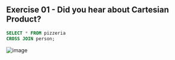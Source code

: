 ## Exercise 01 - Did you hear about Cartesian Product?

```sql
SELECT * FROM pizzeria
CROSS JOIN person;
```

![image](https://github.com/calotesversicolor/db_pr/assets/78222610/7c187ab0-655a-4154-bd5b-2aecc73371a9)
